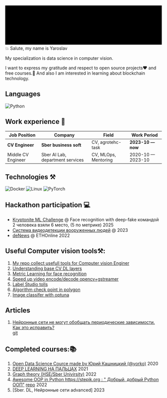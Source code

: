 
![](./imgs/my_intruduction.gif)  
💥 Salute, my name is Yaroslav 

My specialization is data science in computer vision.

I want to express my gratitude and respect to open source projects❤️ and free courses.🤘
And also I am interested in learning about blockchain technology.

## Languages
![Python](https://img.shields.io/badge/-Python-000?&logo=Python)

## Work experience 👔
| Job Position                  | Company                           | Field                         | Work Period       |
| ----------------------------- | --------------------------        | ----------------------------- | ----------------- |
| **CV Engineer**               | **Sber business soft**            | CV, agrotehc-task             | **2023-10 — now** |
| Middle CV Engineer            | Sber AI Lab, department services  | CV, MLOps, Mentoring          | 2020-10 — 2023-10 |

## Technologies ⚒️
![Docker](https://img.shields.io/badge/-Docker-000?&logo=Docker)
![Linux](https://img.shields.io/badge/-Linux-000?&logo=Linux)
![PyTorch](https://img.shields.io/badge/-PyTorch-000?&logo=PyTorch)

## Hackathon participation 💻
- [Kryptonite ML Challenge](https://codenrock.com/contests/kryptonite-ml-challenge/info) @ Face recognition with deep-fake командой 2 человека взяли 6 место, (5 по метрике) 2025
- [Система видеодетекции вооруженных людей](https://i.moscow/lct/krasnodar) @ 2023
- [deNews](https://ethglobal.com/showcase/denews-djqvk) @ ETHOnline 2022

## Useful Computer vision tools⚒️:
1. [My repo collect usefull tools for Computer vision Enginer](https://github.com/yaruslove/tools-for-CV-Enginer)
2. [Understanding base CV DL layers](https://github.com/yaruslove/pretty_neural_net)
2. [Metric Learning for face recognition](https://github.com/yaruslove/metric_learning)
2. [Speed up video encode/decode opencv+gstreamer](https://github.com/yaruslove/opencv_gstreamer)
2. [Label Studio tolls](https://github.com/yaruslove/label-studio)
2. [Algorithm check point in polygon ](https://github.com/yaruslove/search_algorithm_point_in_polygon)
3. [Image classifer with optuna](https://github.com/yaruslove/train_image_classifer_optuna/settings)

## Articles
1. [Нейронные сети не могут обобщать периодические зависимости. Как это исправить?](https://habr.com/ru/articles/745768/)  
[git](https://github.com/yaruslove/snake_func_activation)

## Сompleted courses:📚
1. [Open Data Science Cource made by Юрий Кашницкий (@yorko)](https://habr.com/ru/company/ods/blog/322626/) 2020
2. [DEEP LEARNING НА ПАЛЬЦАХ](https://dlcourse.ai/) 2021
3. [Graph theory (HSE/Sber Univirsity)](https://github.com/yaruslove/graph_theory) 2022
4. [Awesome OOP in Python https://stepik.org : " Добрый, добрый Python ООП"](https://stepik.org/cert/1620218) [repo](https://github.com/yaruslove/oop_in_python) 2022
5. [Sber. DL, Нейронные сети advanced] 2023







